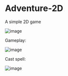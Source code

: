 # Adventure-2D
A simple 2D game

![image](https://user-images.githubusercontent.com/83204029/155877201-eb088c86-160e-42e7-af9b-9b927769bfd3.png)

Gameplay:

![image](https://user-images.githubusercontent.com/83204029/155877230-82bd8e4a-de6f-4d9d-a0b8-164784e0dec0.png)

Cast spell:

![image](https://user-images.githubusercontent.com/83204029/155877281-daf8d15b-ad14-4de0-8d69-c3b13e58a404.png)
